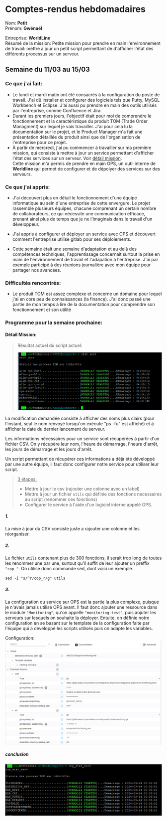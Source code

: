 # Comptes-rendus hebdomadaires
 
 Nom: **Petit** \
 Prénom: **Gwénaël**

 Entreprise: **WorldLine** \
 Résumé de la mission: Petite mission pour prendre en main l'environnement de travail: mettre à jour un petit script permettant de d'afficher l'état des différents processus sur un serveur.

 ## Semaine du 11/03 au 15/03

 ### Ce que j'ai fait:
 * Le lundi et mardi matin ont été consacrés à la configuration du poste de travail. J'ai dû installer et configurer des logiciels tels que Putty, MySQL Workbench et Eclipse. J'ai aussi pu prendre en main des outils utilisés par l'entreprise, comme Confluence et Jira.
 * Durant les premiers jours, l'objectif était pour moi de comprendre le fonctionnement et la caractéristique du produit TOM (Trade Order Managment) sur lequel je vais travailler. J'ai pour cela lu la documentation sur le projet, et le Product Manager m'a fait une présentation détaillée du produit ainsi que de l'organisation de l'entreprise pour ce projet.
 * À partir de mercredi, j'ai pu commencer à travailler sur ma première mission, qui consiste à mettre à jour un service permettant d'afficher l'état des services sur un serveur. Voir [détail mission](#détail-mission).\
 Cette mission m'a permis de prendre en main OPS, un outil interne de **Worldline** qui permet de configurer et de dépolyer des services sur des serveurs.

 ### Ce que j'ai appris:
 * J'ai découvert plus en détail le fonctionnement d'une équipe informatique au sein d'une entreprise de cette envergure. Le projet rassemble plusieurs équipes, chacune comprenant un certain nombre de collaborateurs, ce qui nécessite une communication efficace, prenant ainsi plus de temps que je ne l'imaginais dans le travail d'un développeur.

 * J'ai appris à configurer et déployer un service avec OPS et découvert comment l'entreprise utilise gitlab pour ses déploiements.

 * Cette semaine était une semaine d'adaptation et au delà des compétences techniques, l'apprentissage concernait surtout la prise en main de l'environnement de travail et l'adapation à l'entreprise. J'ai par exemple participé à des réunions journalière avec mon équipe pour partager nos avancées.

 ### Difficultés rencontrés:
 * Le produit TOM est assez complexe et concerne un domaine pour lequel j'ai en core peu de connaissances (la finance). J'ai donc passé une partie de mon temps à lire de la documentation pour comprendre son fonctionnement et son utilité


 ### Programme pour la semaine prochaine:

#### Détail Mission:

> Résultat actuel du script actuel:
>
>![](./images/stat_serv_result.PNG)

La modification demandée consiste à afficher des noms plus clairs (pour l'instant, seul le nom renvoyé lorsqu'on exécute "ps -fu" est affiché) et à afficher la date du dernier lancement du serveur.

Les informations nécessaires pour un service sont récupérées à partir d'un fichier CSV. On y récupère leur nom, l'heure de démarrage, l'heure d'arrêt, les jours de démarrage et les jours d'arrêt.

Un script permettant de récupérer ces informations a déjà été développé par une autre équipe, il faut donc configurer notre service pour utiliser leur script.

><u>3 étapes:</u>
>* Mettre à jour le csv (rajouter une colonne avec un label)
>* Mettre à jour un fichier `utils` qui définie des fonctions necessaires au script (renommer ces fonctions)
>* Configurer le service à l'aide d'un logiciel interne appelé OPS.
>

##### 1.
La mise à jour du CSV consiste juste a rajouter une colonne et les réorganiser.

##### 2.
Le fichier `utils` contenant plus de 300 fonctions, il serait trop long de toutes les renommer une par une, surtout qu'il suffit de leur ajouter un preffix `"cop_"`.
On utilise donc commande sed, dont voici un exemple.
```
sed -i "s/^r/cop_r/g" utils
```

##### 3.
La configuration du service sur OPS est la partie la plus complexe, puisque je n'avais jamais utilisé OPS avant.
Il faut donc ajouter une ressource dans le module `"Monitoring"`, qu'on appelle `"monitoring-test"`, puis aojuter les serveurs sur lesquels on souhaite la déployer.
Entuite, on définie notre configuration en se basant sur le template de la configuration faite par l'équipe qui a développé les scripts utilisés puis on adapte les variables. 

Configuration:
![](./images/config_ops_monitoring_test.png)

##### conclusion
![](./images/cop_stat_serv_result.PNG)